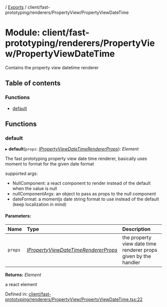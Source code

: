 [](../README.md) / [Exports](../modules.md) / client/fast-prototyping/renderers/PropertyView/PropertyViewDateTime

# Module: client/fast-prototyping/renderers/PropertyView/PropertyViewDateTime

Contains the property view datetime renderer

## Table of contents

### Functions

- [default](client_fast_prototyping_renderers_propertyview_propertyviewdatetime.md#default)

## Functions

### default

▸ **default**(`props`: [*IPropertyViewDateTimeRendererProps*](../interfaces/client_internal_components_propertyview_propertyviewdatetime.ipropertyviewdatetimerendererprops.md)): *Element*

The fast prototyping property view date time renderer, basically uses moment to format
for the given date format

supported args:
- NullComponent: a react component to render instead of the default when the value is null
- nullComponentArgs: an object to pass as props to the null component
- dateFormat: a momentjs date string format to use instead of the default (keep localization in mind)

#### Parameters:

Name | Type | Description |
:------ | :------ | :------ |
`props` | [*IPropertyViewDateTimeRendererProps*](../interfaces/client_internal_components_propertyview_propertyviewdatetime.ipropertyviewdatetimerendererprops.md) | the property view date time renderer props given by the handler   |

**Returns:** *Element*

a react element

Defined in: [client/fast-prototyping/renderers/PropertyView/PropertyViewDateTime.tsx:22](https://github.com/onzag/itemize/blob/3efa2a4a/client/fast-prototyping/renderers/PropertyView/PropertyViewDateTime.tsx#L22)
